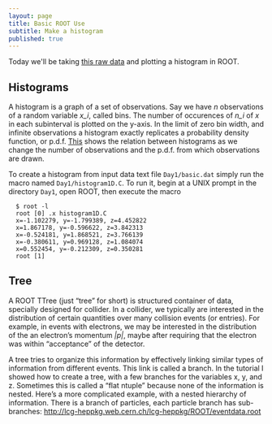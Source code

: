 ```yaml
---
layout: page
title: Basic ROOT Use
subtitle: Make a histogram
published: true
---
```


Today we'll be taking [this raw data](https://github.com/cmscaltech/SummerTutorials/blob/master/Day1/basic.dat) and plotting a histogram in ROOT. 

## Histograms 

A histogram is a graph of a set of observations. Say we have *n* observations of a random variable *x\_i*, called bins. The number of
occurences of *n\_i* of *x* in each subinterval is plotted on the y-axis. In the limit of zero bin width, and
infinite observations a histogram exactly replicates a probability density function, or p.d.f. [This](https://github.com/cmscaltech/SummerTutorials/blob/master/Day1/figure_histograms.pdf)
shows the relation between histograms as we change the number of observations and the p.d.f. from which observations are drawn.

To create a histogram from input data text file `Day1/basic.dat` simply run the macro
named `Day1/histogram1D.C`. To run it, begin at a UNIX prompt in the directory `Day1`, open
ROOT, then execute the macro

      $ root -l
      root [0] .x histogram1D.C
      x=-1.102279, y=-1.799389, z=4.452822
      x=1.867178, y=-0.596622, z=3.842313
      x=-0.524181, y=1.868521, z=3.766139
      x=-0.380611, y=0.969128, z=1.084074
      x=0.552454, y=-0.212309, z=0.350281
      root [1]


## Tree

A ROOT TTree (just “tree” for short) is structured container of data, specially designed for collider.
In a collider, we typically are interested in the distribution of certain quantities over many collision
events (or entries). For example, in events with electrons, we may be interested in the distribution
of the an electron’s momentum *|p|*, maybe after requiring that the electron was within “acceptance”
of the detector.

A tree tries to organize this information by effectively linking similar types of information
from different events. This link is called a branch. In the tutorial I showed how to create a tree,
with a few branches for the variables x, y, and z. Sometimes this is called a “flat ntuple” because
none of the information is nested. Here’s a more complicated example, with a nested hierarchy of
information. There is a branch of particles, each particle branch has sub-branches:
<http://lcg-heppkg.web.cern.ch/lcg-heppkg/ROOT/eventdata.root>
